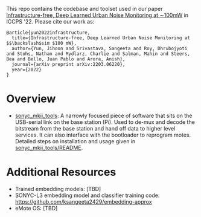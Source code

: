 This repo contains the codebase and toolset used in our paper [Infrastructure-free, Deep Learned Urban Noise Monitoring at ∼100mW](https://arxiv.org/abs/2203.06220) in ICCPS '22. Please cite our work as:

```
@article{yun2022infrastructure,
  title={Infrastructure-free, Deep Learned Urban Noise Monitoring at $$\backslash$sim $100 mW},
  author={Yun, Jihoon and Srivastava, Sangeeta and Roy, Dhrubojyoti and Stohs, Nathan and Mydlarz, Charlie and Salman, Mahin and Steers, Bea and Bello, Juan Pablo and Arora, Anish},
  journal={arXiv preprint arXiv:2203.06220},
  year={2022}
}
```

# Overview
- [sonyc_mkii_tools](https://github.com/sonyc-project/SONYC-MKII/tree/main/sonyc_mkii_tools): A narrowly focused piece of software that sits on the USB-serial link on the base station (Pi). Used to de-mux and decode the bitstream from the base station and hand off data to higher level services. It can also interface with the bootloader to reprogram motes. Detailed steps on installation and usage given in [sonyc_mkii_tools/README](https://github.com/sonyc-project/SONYC-MKII/tree/main/sonyc_mkii_tools#readme).

# Additional Resources
- Trained embedding models: [TBD]
- SONYC-L3 embedding model and classifier training code: https://github.com/ksangeeta2429/embedding-approx
- eMote OS: [TBD]

